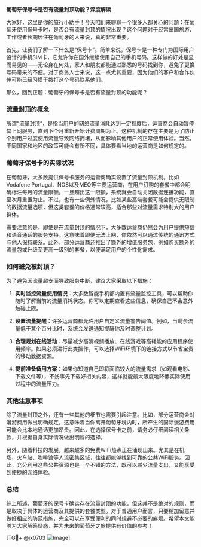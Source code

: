 **葡萄牙保号卡是否有流量封顶功能？深度解读**

大家好，这里是你的旅行小助手！今天咱们来聊聊一个很多人都关心的问题：在葡萄牙使用保号卡时，是否会有流量封顶的情况出现？这个问题对于经常出国旅游、工作或者长期居住在葡萄牙的人来说，真的非常重要。

首先，让我们了解一下什么是“保号卡”。简单来说，保号卡是一种专门为国际用户设计的手机SIM卡，它允许你在国外继续使用自己的手机号码。这样做的好处是显而易见的——无论身在何处，家人和朋友都能通过熟悉的号码找到你，避免了更换号码带来的不便。对于商务人士来说，这一点尤其重要，因为他们的客户和合作伙伴可能已经习惯于拨打这个号码联系他们。

那么，回到正题：葡萄牙的保号卡是否有流量封顶的功能呢？

### 流量封顶的概念

所谓“流量封顶”，是指当用户的网络流量消耗达到一定额度后，运营商会自动暂停其上网服务，直到下个月重新开始计费周期为止。这种机制的存在主要是为了防止个别用户过度使用流量导致网络拥堵，从而影响其他用户的正常使用体验。当然，不同国家和地区的政策可能会有所不同，具体要看当地的运营商是如何规定的。

### 葡萄牙保号卡的实际状况

在葡萄牙，大多数提供保号卡服务的运营商确实设置了流量封顶机制。比如Vodafone Portugal、NOS以及MEO等主要运营商，在用户订购的套餐中都会明确标注每月的流量限额。一旦超出这一限额，系统就会自动关闭数据连接功能，直至次月重置为止。不过，也有一些例外情况，比如某些高端套餐可能会提供无限制的数据流量选项，但这类套餐的价格通常较高，适合那些对流量需求特别大的用户群体。

需要注意的是，即使是在流量封顶的情况下，大多数运营商仍然会为用户提供短信和语音通话的服务支持。这意味着即便无法上网，你依然可以通过传统的通讯方式与他人保持联系。此外，部分运营商还推出了额外的增值服务包，例如购买额外的流量包或升级至更高一级别的套餐，以便满足用户的个性化需求。

### 如何避免被封顶？

为了避免因流量超支而导致服务中断，建议大家采取以下措施：

1. **实时监控流量使用情况**：大多数智能手机都内置有流量监控工具，可以帮助你随时了解当前的流量消耗状态。你可以定期查看这些信息，确保自己不会意外触碰上限。
   
2. **设置流量提醒**：许多运营商都允许用户自定义流量警告阈值。例如，当剩余流量低于某个百分比时，系统会发送通知提醒你及时调整计划。
   
3. **合理规划在线活动**：尽量减少高清视频播放、在线游戏等高耗能的应用程序使用频率。如果必须进行此类操作，可以选择WiFi环境下的连接方式以节省宝贵的移动数据资源。
   
4. **提前准备备用方案**：如果你知道自己即将面临较大的流量需求（如观看电影、下载文件等），不妨事先下载好相关内容，这样就能最大限度地降低实际使用过程中的流量压力。

### 其他注意事项

除了流量封顶之外，还有一些其他的细节也需要引起注意。比如，部分运营商会对漫游费用做出明确规定，这意味着当你离开葡萄牙境内时，所产生的国际漫游费用可能会比本地通话更加昂贵。因此，在选择保号卡之前，请务必仔细阅读相关条款，并根据自身实际情况做出明智的选择。

另外，随着科技的发展，越来越多的免费WiFi热点正在涌现出来。尤其是在机场、火车站、咖啡馆等人流密集区域，往往都能够找到可靠的公共WiFi服务。因此，充分利用这些公共资源也是一个不错的方法，既可以减少流量支出，又能享受到便捷的网络体验。

### 总结

综上所述，葡萄牙的保号卡确实存在流量封顶的功能，但这并不是绝对的规则，而是取决于具体的运营商及其提供的套餐类型。对于普通用户而言，只要稍加留意并做好相应的防范措施，完全可以在享受便利的同时规避不必要的麻烦。希望本文能够为大家解答疑惑，并为未来的葡萄牙之旅提供有价值的参考！

[TG💪+ @jx0703 ![Image](https://github.com/user-attachments/assets/dbca1d08-cadb-493c-b0ec-ad6f7a83f270)]
